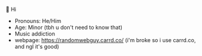 👋 Hi
- Pronouns: He/Him
- Age: Minor (tbh u don't need to know that)
- Music addiction
- webpage: https://randomwebguy.carrd.co/
(i'm broke so i use carrd.co, and ngl it's good)
